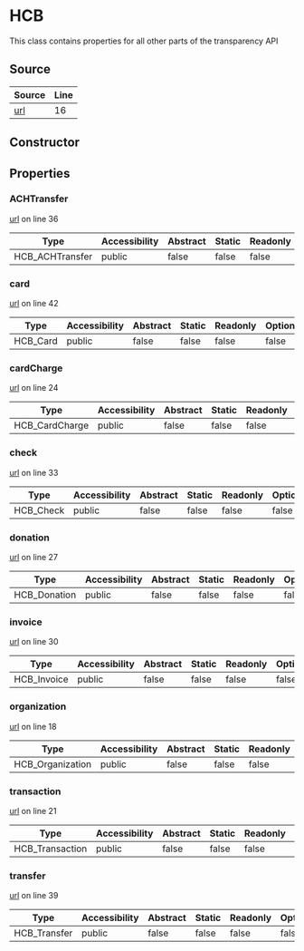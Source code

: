 # HCB

This class contains properties for all other parts of the transparency API
## Source
|Source|Line|
|-|-|
|[url](https://github.com/devramsean0/hcb.js/blob/0d99048/src/client.ts#L16)|16|
## Constructor
## Properties
### ACHTransfer
[url](https://github.com/devramsean0/hcb.js/blob/0d99048/src/client.ts#L36) on line 36  


|Type|Accessibility|Abstract|Static|Readonly|Optional|
|-|-|-|-|-|-|
|HCB_ACHTransfer|public|false|false|false|false|
### card
[url](https://github.com/devramsean0/hcb.js/blob/0d99048/src/client.ts#L42) on line 42  


|Type|Accessibility|Abstract|Static|Readonly|Optional|
|-|-|-|-|-|-|
|HCB_Card|public|false|false|false|false|
### cardCharge
[url](https://github.com/devramsean0/hcb.js/blob/0d99048/src/client.ts#L24) on line 24  


|Type|Accessibility|Abstract|Static|Readonly|Optional|
|-|-|-|-|-|-|
|HCB_CardCharge|public|false|false|false|false|
### check
[url](https://github.com/devramsean0/hcb.js/blob/0d99048/src/client.ts#L33) on line 33  


|Type|Accessibility|Abstract|Static|Readonly|Optional|
|-|-|-|-|-|-|
|HCB_Check|public|false|false|false|false|
### donation
[url](https://github.com/devramsean0/hcb.js/blob/0d99048/src/client.ts#L27) on line 27  


|Type|Accessibility|Abstract|Static|Readonly|Optional|
|-|-|-|-|-|-|
|HCB_Donation|public|false|false|false|false|
### invoice
[url](https://github.com/devramsean0/hcb.js/blob/0d99048/src/client.ts#L30) on line 30  


|Type|Accessibility|Abstract|Static|Readonly|Optional|
|-|-|-|-|-|-|
|HCB_Invoice|public|false|false|false|false|
### organization
[url](https://github.com/devramsean0/hcb.js/blob/0d99048/src/client.ts#L18) on line 18  


|Type|Accessibility|Abstract|Static|Readonly|Optional|
|-|-|-|-|-|-|
|HCB_Organization|public|false|false|false|false|
### transaction
[url](https://github.com/devramsean0/hcb.js/blob/0d99048/src/client.ts#L21) on line 21  


|Type|Accessibility|Abstract|Static|Readonly|Optional|
|-|-|-|-|-|-|
|HCB_Transaction|public|false|false|false|false|
### transfer
[url](https://github.com/devramsean0/hcb.js/blob/0d99048/src/client.ts#L39) on line 39  


|Type|Accessibility|Abstract|Static|Readonly|Optional|
|-|-|-|-|-|-|
|HCB_Transfer|public|false|false|false|false|